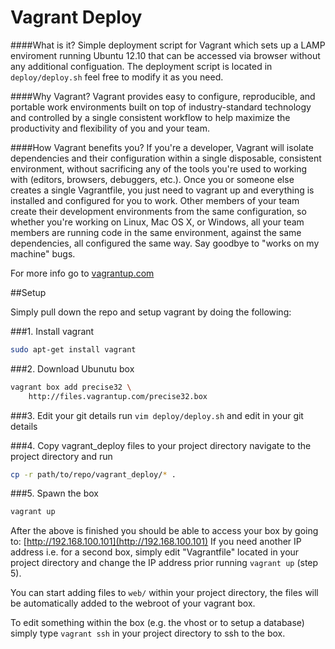 Vagrant Deploy
=======

####What is it?
Simple deployment script for Vagrant which sets up a LAMP enviroment running Ubuntu 12.10 that can be accessed via browser without any additional configuation.
The deployment script is located in `deploy/deploy.sh` feel free to modify it as you need.

####Why Vagrant?
Vagrant provides easy to configure, reproducible, and portable work environments built on top of industry-standard technology and controlled by a single consistent workflow to help maximize the productivity and flexibility of you and your team.

####How Vagrant benefits you?
If you're a developer, Vagrant will isolate dependencies and their configuration within a single disposable, consistent environment, without sacrificing any of the tools you're used to working with (editors, browsers, debuggers, etc.). Once you or someone else creates a single Vagrantfile, you just need to vagrant up and everything is installed and configured for you to work. Other members of your team create their development environments from the same configuration, so whether you're working on Linux, Mac OS X, or Windows, all your team members are running code in the same environment, against the same dependencies, all configured the same way. Say goodbye to "works on my machine" bugs.

For more info go to [vagrantup.com](http://vagrantup.com)


##Setup

Simply pull down the repo and setup vagrant by doing the following: 

###1. Install vagrant
```sh
sudo apt-get install vagrant
```
 
###2. Download Ubunutu box
```sh
vagrant box add precise32 \
    http://files.vagrantup.com/precise32.box
```
 
###3. Edit your git details
run `vim deploy/deploy.sh` and edit in your git details
 
###4. Copy vagrant_deploy files to your project directory
navigate to the project directory and run
```sh
cp -r path/to/repo/vagrant_deploy/* .
```

###5. Spawn the box
```sh
vagrant up
```


After the above is finished you should be able to access your box by going to: [http://192.168.100.101](http://192.168.100.101)
If you need another IP address i.e. for a second box, simply edit "Vagrantfile" located in your project directory and change the IP address prior running `vagrant up` (step 5). 

You can start adding files to `web/` within your project directory, the files will be automatically added to the webroot of your vagrant box.

To edit something within the box (e.g. the vhost or to setup a database) simply type `vagrant ssh` in your project directory to ssh to the box.
